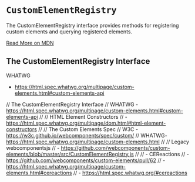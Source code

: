 # `CustomElementRegistry`

The CustomElementRegistry interface provides methods for registering custom elements and querying registered elements.

[Read More on MDN](https://developer.mozilla.org/en-US/docs/Web/API/CustomElementRegistry)

## The CustomElementRegistry Interface

WHATWG
  - https://html.spec.whatwg.org/multipage/custom-elements.html#custom-elements-api


// The CustomElementRegistry Interface
// WHATWG - https://html.spec.whatwg.org/multipage/custom-elements.html#custom-elements-api
//
// HTML Element Constructors
//   - https://html.spec.whatwg.org/multipage/dom.html#html-element-constructors
//
// The Custom Elements Spec
// W3C - https://w3c.github.io/webcomponents/spec/custom/
// WHATWG- https://html.spec.whatwg.org/multipage/custom-elements.html
//
// Legacy webcomponentsjs
//   - https://github.com/webcomponents/custom-elements/blob/master/src/CustomElementRegistry.js
//
//   - CEReactions
//     - https://github.com/webcomponents/custom-elements/pull/62
//     - https://html.spec.whatwg.org/multipage/custom-elements.html#cereactions
//     - https://html.spec.whatwg.org/#cereactions


